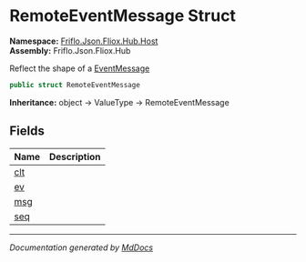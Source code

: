 ﻿<!--  
  <auto-generated>   
    The contents of this file were generated by a tool.  
    Changes to this file may be list if the file is regenerated  
  </auto-generated>   
-->

# RemoteEventMessage Struct

**Namespace:** [Friflo.Json.Fliox.Hub.Host](../index.md)  
**Assembly:** Friflo.Json.Fliox.Hub

 Reflect the shape of a [EventMessage](../../Protocol/EventMessage/index.md)

```csharp
public struct RemoteEventMessage
```

**Inheritance:** object → ValueType → RemoteEventMessage

## Fields

| Name                 | Description |
| -------------------- | ----------- |
| [clt](fields/clt.md) |             |
| [ev](fields/ev.md)   |             |
| [msg](fields/msg.md) |             |
| [seq](fields/seq.md) |             |

___

*Documentation generated by [MdDocs](https://github.com/ap0llo/mddocs)*
